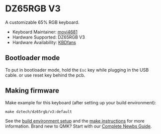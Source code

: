 # DZ65RGB V3

A customizable 65% RGB keyboard.

* Keyboard Maintainer: [moyi4681](https://github.com/moyi4681)
* Hardware Supported: DZ65RGB V3
* Hardware Availability: [KBDfans](https://kbdfans.com/)

## Bootloader mode

To put in bootloader mode, hold the `Esc` key while plugging in the USB cable. or use reset key behind the pcb.

## Making firmware

Make example for this keyboard (after setting up your build environment):

    make dztech/dz65rgb/v3:default

See the [build environment setup](https://docs.qmk.fm/#/getting_started_build_tools) and the [make instructions](https://docs.qmk.fm/#/getting_started_make_guide) for more information. Brand new to QMK? Start with our [Complete Newbs Guide](https://docs.qmk.fm/#/newbs).
